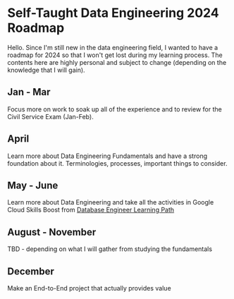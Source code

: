 # Self-Taught Data Engineering 2024 Roadmap
Hello. Since I'm still new in the data engineering field, I wanted to have a roadmap for 2024 so that I won't get lost during my learning process. The contents here are highly personal and subject to change (depending on the knowledge that I will gain).

## Jan - Mar
Focus more on work to soak up all of the experience and to review for the Civil Service Exam (Jan-Feb).

## April
Learn more about Data Engineering Fundamentals and have a strong foundation about it. Terminologies, processes, important things to consider.

## May - June
Learn more about Data Engineering and take all the activities in Google Cloud Skills Boost from [Database Engineer Learning Path](https://www.cloudskillsboost.google/paths/22)

## August - November
TBD - depending on what I will gather from studying the fundamentals

## December
Make an End-to-End project that actually provides value
